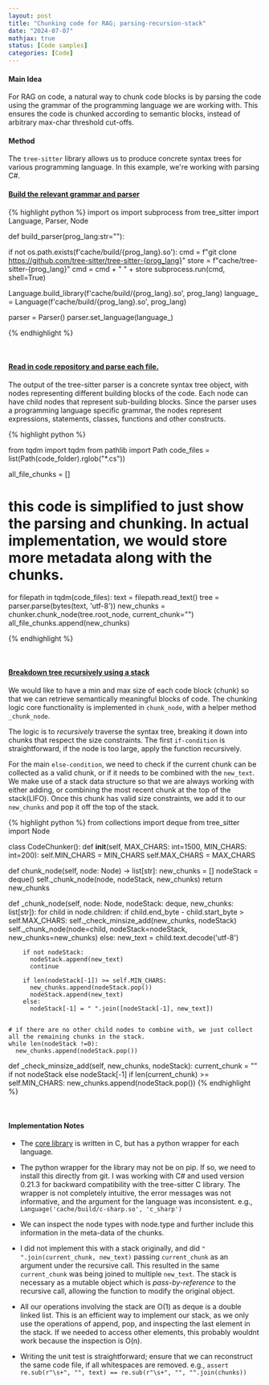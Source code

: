 ```yaml
---
layout: post
title: "Chunking code for RAG; parsing-recursion-stack"
date: "2024-07-07"
mathjax: true
status: [Code samples]
categories: [Code]
---
```



#### **Main Idea**

For RAG on code, a natural way to chunk code blocks is by parsing the code using the grammar of the programming language we are working with. This ensures the code is chunked according to semantic blocks, instead of arbitrary max-char threshold cut-offs. 

#### **Method**

The `tree-sitter` library allows us to produce concrete syntax trees for various programming language. In this example, we're working with parsing C#. 

#### <u>Build the relevant grammar and parser</u>

{% highlight python %}
import os
import subprocess
from tree_sitter import Language, Parser, Node

def build_parser(prog_lang:str=""):
 
  if not os.path.exists(f'cache/build/{prog_lang}.so'):
    cmd = f"git clone https://github.com/tree-sitter/tree-sitter-{prog_lang}"
    store = f"cache/tree-sitter-{prog_lang}"
    cmd = cmd + " " + store
    subprocess.run(cmd, shell=True)
  
  Language.build_library(f'cache/build/{prog_lang}.so', prog_lang)
  language_ = Language(f'cache/build/{prog_lang}.so', prog_lang)

  parser = Parser()
  parser.set_language(language_)

{% endhighlight %}

<br>

#### <u>Read in code repository and parse each file. </u>

The output of the tree-sitter parser is a concrete syntax tree object, with nodes representing different building blocks
of the code. Each node can have child nodes that represent sub-building blocks. Since the
parser uses a programming language specific grammar, the nodes represent expressions,
statements, classes, functions and other constructs. 

{% highlight python %}

from tqdm import tqdm
from pathlib import Path
code_files = list(Path(code_folder).rglob("*.cs"))

all_file_chunks = []

# this code is simplified to just show the parsing and chunking. In actual implementation, we would store more metadata along with the chunks.

for filepath in tqdm(code_files):
  text = filepath.read_text()
  tree = parser.parse(bytes(text, 'utf-8'))
  new_chunks = chunker.chunk_node(tree.root_node, current_chunk="")
  all_file_chunks.append(new_chunks)


{% endhighlight %}

<br>

#### <u> Breakdown tree recursively using a stack </u>

We would like to have a min and max size of each code block (chunk) so that we can retrieve
semantically meaningful blocks of code. The chunking logic core functionality is implemented in
`chunk_node`, with a helper method `_chunk_node`. 

The logic is to *recursively* traverse the syntax tree, breaking it down into chunks that
respect the size constraints. The first `if-condition` is straightforward, if the node is too
large, apply the function recursively. 

For the main `else-condition`, we need to check if the current chunk can be collected as
a valid chunk, or if it needs to be combined with the `new_text`. We make use of a stack data structure so that we are always working with either adding, or combining the most recent chunk at the top of the stack(LIFO). Once this chunk has valid size constraints, we add it to our `new_chunks` and pop it off the top of the stack.


{% highlight python %}
from collections import deque
from tree_sitter import Node

class CodeChunker():
  def __init__(self, MAX_CHARS: int=1500, MIN_CHARS: int=200):
    self.MIN_CHARS = MIN_CHARS
    self.MAX_CHARS = MAX_CHARS

  def chunk_node(self, node: Node) -> list[str]:
    new_chunks = []
    nodeStack = deque()
    self._chunk_node(node, nodeStack, new_chunks)
    return new_chunks

  def _chunk_node(self, node: Node, nodeStack: deque, new_chunks: list[str]):
    for child in node.children:
      if child.end_byte - child.start_byte > self.MAX_CHARS:
        self._check_minsize_add(new_chunks, nodeStack)
        self._chunk_node(node=child,
                         nodeStack=nodeStack,
                         new_chunks=new_chunks)
      else:
        new_text = child.text.decode('utf-8')
        
        if not nodeStack:
          nodeStack.append(new_text)
          continue  

        if len(nodeStack[-1]) >= self.MIN_CHARS:
          new_chunks.append(nodeStack.pop())
          nodeStack.append(new_text)
        else:
          nodeStack[-1] = " ".join([nodeStack[-1], new_text])


    # if there are no other child nodes to combine with, we just collect all the remaining chunks in the stack.
    while len(nodeStack !=0):
      new_chunks.append(nodeStack.pop())

  def _check_minsize_add(self, new_chunks, nodeStack):
      current_chunk = "" if not nodeStack else nodeStack[-1]
      if len(current_chunk) >= self.MIN_CHARS:
        new_chunks.append(nodeStack.pop())
{% endhighlight %}

<br>

#### **Implementation Notes**

* The [core library](https://tree-sitter.github.io/tree-sitter/) is written in C, but has a python wrapper for each language.

* The python wrapper for the library may not be on pip. If so, we need to install this directly from git. I was working with C# and used version 0.21.3 for backward compatibility with the tree-sitter C library. The wrapper is not completely intuitive, the error messages was not informative, and the argument for the language was inconsistent. e.g., `Language('cache/build/c-sharp.so', 'c_sharp')` 

* We can inspect the node types with node.type and further include this information in the meta-data of the chunks.

* I did not implement this with a stack originally, and did `" ".join(current_chunk, new_text)` passing `current_chunk` as an argument under the recursive call. This resulted in the same `current_chunk` was being joined to multiple `new_text`. The stack is necessary as a mutable object which is *pass-by-reference* to the recursive call, allowing the function to modify the original object. 

* All our operations involving the stack are O(1) as deque is a double linked list. This is an efficient way to implement our stack, as we only use the operations of append, pop, and inspecting the last element in the stack. If we
needed to access other elements, this probably wouldnt work because the inspection is O(n).

* Writing the unit test is straightforward; ensure that we can reconstruct the same code file, if all
  whitespaces are removed. e.g., `assert re.sub(r"\s+", "", text) == re.sub(r"\s+", "", "".join(chunks))`
